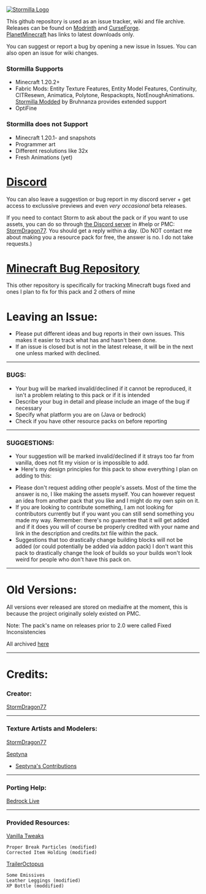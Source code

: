 [![Stormilla Logo](https://github.com/StormDragon77/Stormilla/blob/main/Files/images/imagehost/stormilla3Dlogo.png)](https://www.planetminecraft.com/texture-pack/fixed-inconsistencies/)

This github repository is used as an issue tracker, wiki and file archive. Releases can be found on [Modrinth](https://modrinth.com/resourcepack/stormilla) and [CurseForge](https://www.curseforge.com/minecraft/texture-packs/stormilla).<br />[PlanetMinecraft](https://www.planetminecraft.com/texture-pack/fixed-inconsistencies/) has links to latest downloads only.

You can suggest or report a bug by opening a new issue in Issues. You can also open an issue for wiki changes.

### Stormilla Supports

- Minecraft 1.20.2+
- Fabric Mods: Entity Texture Features, Entity Model Features, Continuity, CITResewn, Animatica, Polytone, Respackopts, NotEnoughAnimations. [Stormilla Modded](https://modrinth.com/resourcepack/stormodda) by Bruhnanza provides extended support
- OptiFine

### Stormilla does not Support

- Minecraft 1.20.1- and snapshots
- Programmer art
- Different resolutions like 32x
- Fresh Animations (yet)

# [Discord](https://discord.gg/e5CKcu2G6c)
You can also leave a suggestion or bug report in my discord server + get access to exclussive previews and even *very occasional* beta releases.

If you need to contact Storm to ask about the pack or if you want to use assets, you can do so through [the Discord server](https://discord.gg/e5CKcu2G6c) in #help or PMC: [StormDragon77](https://www.planetminecraft.com/member/stormdragon77/). You should get a reply within a day. (Do NOT contact me about making you a resource pack for free, the answer is no. I do not take requests.)

# [Minecraft Bug Repository](https://github.com/StormDragon77/MCBugs)
This other repository is specifically for tracking Minecraft bugs fixed and ones I plan to fix for this pack and 2 others of mine

# Leaving an Issue:

- Please put different ideas and bug reports in their own issues. This makes it easier to track what has and hasn't been done.
- If an issue is closed but is not in the latest release, it will be in the next one unless marked with declined.

------------------------------
### BUGS:
- Your bug will be marked invalid/declined if it cannot be reproduced, it isn't a problem relating to this pack or if it is intended
- Describe your bug in detail and please include an image of the bug if necessary 
- Specify what platform you are on (Java or bedrock)
- Check if you have other resource packs on before reporting

------------------------------
### SUGGESTIONS:
- Your suggestion will be marked invalid/declined if it strays too far from vanilla, does not fit my vision or is impossible to add.
- <details><summary>Here's my design principles for this pack to show everything I plan on adding to this:</summary>
	- Fix Inconsistencies, fix every texture and model bug a resource pack can fix and also logical inconsistencies<br />
	- Art Style Consistency, Minecraft's current default pack isn't entirely consistent. Some models and textures look old whether they be over-detailed, under-detailed, have a messy color palette or are just a different art style. Some of these are on purpose such as diamond ore and the creeper due to their iconic look but I will still be updating those too anyway.<br />
	- Pixel Consistency, most of the game is already pixel consistent. There are just a few textures that have a different resolution compared to a block. If the pixels are not the same size as the ones on a normal block then it will be fixed if possible.<br />
	- Less Uniformity, most textures that is simply a recolor of an existing texture will be made more unique like the ore changes in 1.17 (as of right now, exceptions are things like wood planks, concrete, and terracotta.)<br />
	- Palette Consistency, Textures of the same material will have the same or a similar color palette (with possibly some exceptions such as iron block and anvil).<br />
	- Parity, Bedrock and java will be as similar as a resource pack allows.<br />
	- Slightly More Realism, Some things will be more realistic while not sacrificing the feel of vanilla.<br />
	- New Item Models, many items have a consistency problem like with the cauldron being 2D and composter 3D. They have no reason to be different. Some items also simply use the flat block texture instead of having a dedicated item texture. I'll be changing both of these.<br />
	- Vanilla Building Blocks, I may make tweaks to them but I will not be drastically changing them. I don't want your builds to look too different with this pack on.<br />
</details>

- Please don't request adding other people's assets. Most of the time the answer is no, I like making the assets myself. You can however request an idea from another pack that you like and I might do my own spin on it.
- If you are looking to contribute something, I am not looking for contributors currently but if you want you can still send something you made my way. Remember: there's no guarentee that it will get added and if it does you will of course be properly credited with your name and link in the description and credits.txt file within the pack.
- Suggestions that too drastically change building blocks will not be added (or could potentially be added via addon pack) I don't want this pack to drastically change the look of builds so your builds won't look weird for people who don't have this pack on.

------------------------------
# Old Versions:

All versions ever released are stored on mediaifre at the moment, this is because the project originally solely existed on PMC.

Note: The pack's name on releases prior to 2.0 were called Fixed Inconsistencies

All archived [here](https://www.mediafire.com/folder/kmjyxf2rvlv8o/Stormilla)

------------------------------
# Credits:

### Creator:

[StormDragon77](https://www.planetminecraft.com/member/stormdragon77)

-----------------------------------------------------------
### Texture Artists and Modelers:

[StormDragon77](https://www.planetminecraft.com/member/stormdragon77)

[Septyna](https://www.planetminecraft.com/member/septyna/)

- [Septyna's Contributions](https://github.com/StormDragon77/Stormilla/blob/main/Files/contributions.txt)

-----------------------------------------------------------
### Porting Help:

[Bedrock Live](https://www.planetminecraft.com/member/bedrock_live/)

-----------------------------------------------------------
### Provided Resources:

[Vanilla Tweaks](https://vanillatweaks.net/)

	Proper Break Particles (modified)
	Corrected Item Holding (modified)
	
[TrailerOctopus](https://www.planetminecraft.com/member/traileroctopus)

	Some Emissives
	Leather Leggings (modified)
	XP Bottle (moddified)
